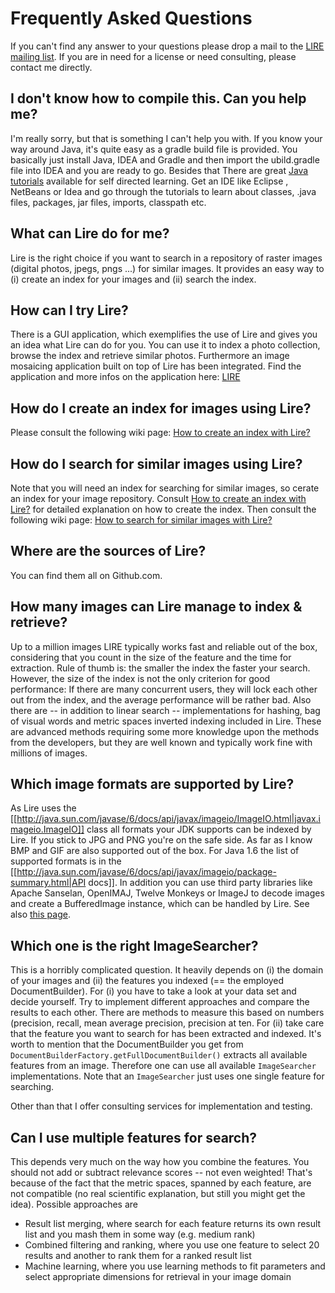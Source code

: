 # Frequently Asked Questions 
If you can't find any answer to your questions please drop a mail to the [LIRE mailing list](https://groups.google.com/forum/#!forum/lire-dev). 
If you are in need for a license or need consulting, please contact me directly. 

## I don't know how to compile this. Can you help me?
I'm really sorry, but that is something I can't help you with. If you know your way around Java, it's quite easy as a gradle build file is provided. You basically just install Java, IDEA and Gradle and then import the ubild.gradle file into IDEA and you are ready to go. Besides that There are great [Java tutorials](http://docs.oracle.com/javase/tutorial/) available for self directed learning. Get an IDE like Eclipse , NetBeans or Idea and go through the tutorials to learn about classes, .java files, packages, jar files, imports, classpath etc.  

## What can Lire do for me?
Lire is the right choice if you want to search in a repository of raster images (digital photos, jpegs, pngs ...) for 
similar images. It provides an easy way to (i) create an index for your images and (ii) search the index.

## How can I try Lire?
There is a GUI application, which exemplifies the use of Lire and gives you an idea what Lire can do for you. You can use it to 
index a photo collection, browse the index and retrieve similar photos. Furthermore an image mosaicing application built 
on top of Lire has been integrated. Find the application and more infos on the application here: [LIRE](http://www.semanticmetadata.net/lire/)


## How do I create an index for images using Lire? #
Please consult the following wiki page: [How to create an index with Lire?](createindex.md)

## How do I search for similar images using Lire?
Note that you will need an index for searching for similar images, so cerate an index for your image repository. Consult 
[How to create an index with Lire?](createindex.md) for detailed explanation on how to create the index. Then consult 
the following wiki page: [How to search for similar images with Lire?](searchindex.md)

## Where are the sources of Lire?
You can find them all on Github.com.

## How many images can Lire manage to index & retrieve?
Up to a million images LIRE typically works fast and reliable out of the box, considering that you count in the size of the feature and the time for extraction. Rule of thumb is: the smaller the index the faster your search. However, the size of the index is not the only criterion for good performance: If there are many concurrent users, they will lock each other out from the index, and the average performance will be rather bad. Also there are -- in addition to linear search -- implementations for hashing, bag of visual words and metric spaces inverted indexing included in Lire. These are advanced methods requiring some more knowledge upon the methods from the developers, but they are well known and typically work fine with millions of images.

## Which image formats are supported by Lire?
As Lire uses the [[http://java.sun.com/javase/6/docs/api/javax/imageio/ImageIO.html|javax.imageio.ImageIO]] class all 
formats your JDK supports can be indexed by Lire. If you stick to JPG and PNG you're on the safe side. As far as I know 
BMP and GIF are also supported out of the box. For Java 1.6 the list of supported formats is in the 
[[http://java.sun.com/javase/6/docs/api/javax/imageio/package-summary.html|API docs]]. In addition you can use third 
party libraries like Apache Sanselan, OpenIMAJ, Twelve Monkeys or ImageJ to decode images and create a BufferedImage 
instance, which can be handled by Lire. See also [this page](imageread.md).

## Which one is the right ImageSearcher? 
This is a horribly complicated question. It heavily depends on (i) the domain of your images and (ii) the features 
you indexed (== the employed DocumentBuilder). For (i) you have to take a look at your data set and decide yourself. 
Try to implement different approaches and compare the results to each other. There are methods to measure this based on 
numbers (precision, recall, mean average precision, precision at ten. For (ii) take care that the feature you want to 
search for has been extracted and indexed. It's worth to mention that the DocumentBuilder you get from 
``DocumentBuilderFactory.getFullDocumentBuilder()`` extracts all available features from an image. Therefore one can 
use all available ``ImageSearcher`` implementations. Note that an ``ImageSearcher`` just uses one single feature for 
searching.

Other than that I offer consulting services for implementation and testing.

## Can I use multiple features for search? 
This depends very much on the way how you combine the features. You should not add or subtract relevance scores -- not 
even weighted! That's because of the fact that the metric spaces, spanned by each feature, are not compatible (no real 
scientific explanation, but still you might get the idea). Possible approaches are

  * Result list merging, where search for each feature returns its own result list and you mash them in some way (e.g. medium rank)
  * Combined filtering and ranking, where you use one feature to select 20 results and another to rank them for a ranked result list
  * Machine learning, where you use learning methods to fit parameters and select appropriate dimensions for retrieval in your image domain